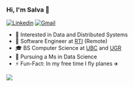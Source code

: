 ### Hi, I'm Salva 👋

[![Linkedin](https://img.shields.io/badge/-Linkedin-blue?style=flat-square&logo=Linkedin&logoColor=white&link=https://www.linkedin.com/in/salva-corts/)](https://www.linkedin.com/in/salva-corts/)
[![Gmail](https://img.shields.io/badge/-salvacorts97@gmail.com-c14438?style=flat-square&logo=Gmail&logoColor=white&link=mailto:salvacorts97@gmail.com)](mailto:salvacorts97@gmail.com)

<ul>
    <li>🧐 Interested in Data and Distributed Systems</li>
    <li>💼 Software Engineer at <a href="https://www.rti.com/en/">RTI</a> (Remote)</li>
    <li>🎓 BS Computer Science at <a href="https://www.ubc.ca">UBC</a> and <a href="https://www.ugr.es/en/">UGR</a> </li>
    <li>🌱 Pursuing a Ms in Data Science</li>
    <li>⚡️ Fun-Fact: In my free time I fly planes ✈️</li>
</ul>

<img src="https://github-readme-stats.vercel.app/api/top-langs/?username=salvacorts&theme=default&line_height=27&layout=compact&hide_border=true" />